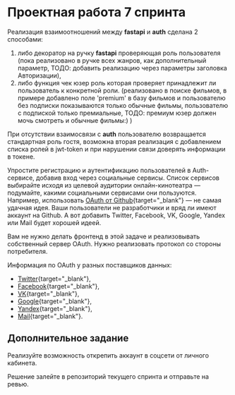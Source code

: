 # Проектная работа 7 спринта


Реализация взаимоотношений между **fastapi** и **auth** сделана 2 способами:
1) либо декоратор на ручку **fastapi** проверяющая роль пользователя 
(пока реализовано в ручке всех жанров, как дополнительный параметр, 
ТОДО: добавить реализацию через параметры заголовка Авторизации),
2) либо функция чек юзер роль которая проверяет принадлежит ли пользователь к конкретной роли.
   (реализовано в поиске фильмов, в примере добавлено поле 'premium' в базу фильмов и пользователю без подписки показываются только обычные фильмы, 
пользователю с подпиской только премиальные, ТОДО: премиум юзер должен мочь смотреть и обычные фильмы:) )

При отсутствии взаимосвязи с **auth** пользователю возвращается
стандартная роль гостя, возможна вторая реализация с добавлением
списка ролей в jwt-token и при нарушении связи доверять информации 
в токене.



Упростите регистрацию и аутентификацию пользователей в Auth-сервисе, добавив вход через социальные сервисы. Список сервисов выбирайте исходя из целевой аудитории онлайн-кинотеатра — подумайте, какими социальными сервисами они пользуются. Например, использовать [OAuth от Github](https://docs.github.com/en/free-pro-team@latest/developers/apps/authorizing-oauth-apps){target="_blank"} — не самая удачная идея. Ваши пользователи не разработчики и вряд ли имеют аккаунт на Github. А вот добавить Twitter, Facebook, VK, Google, Yandex или Mail будет хорошей идеей.

Вам не нужно делать фронтенд в этой задаче и реализовывать собственный сервер OAuth. Нужно реализовать протокол со стороны потребителя.

Информация по OAuth у разных поставщиков данных: 

- [Twitter](https://developer.twitter.com/en/docs/authentication/overview){target="_blank"},
- [Facebook](https://developers.facebook.com/docs/facebook-login/){target="_blank"},
- [VK](https://vk.com/dev/access_token){target="_blank"},
- [Google](https://developers.google.com/identity/protocols/oauth2){target="_blank"},
- [Yandex](https://yandex.ru/dev/oauth/?turbo=true){target="_blank"},
- [Mail](https://api.mail.ru/docs/guides/oauth/){target="_blank"}.

## Дополнительное задание

Реализуйте возможность открепить аккаунт в соцсети от личного кабинета. 

Решение залейте в репозиторий текущего спринта и отправьте на ревью.
